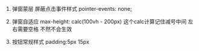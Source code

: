 1. 弹窗蒙层  屏蔽点击事件样式  pointer-events: none;

2. 弹窗自适应  max-height: calc(100vh - 200px)  这个calc计算记住减号中间  左右需要空格  不然不会生效

3. 按钮常规样式 padding:5px 15px

